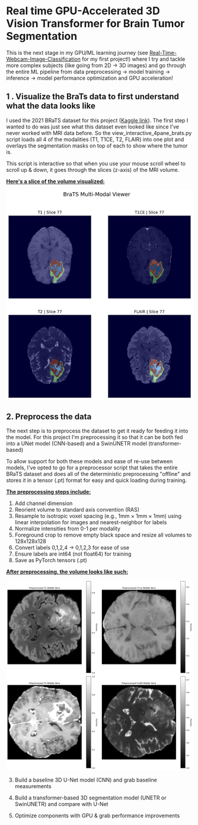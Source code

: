 # Real time GPU-Accelerated 3D Vision Transformer for Brain Tumor Segmentation
This is the next stage in my GPU/ML learning journey (see [Real-Time-Webcam-Image-Classification](https://github.com/EricJeong05/Real-Time-Webcam-Image-Classification) for my first project!) where I try and tackle more complex subjects (like going from 2D -> 3D images) and go through the entire ML pipeline from data preprocessing -> model training -> inference -> model performance optimization and GPU acceleration!  

## 1 . Visualize the BraTs data to first understand what the data looks like
I used the 2021 BRaTS dataset for this project ([Kaggle link](https://www.kaggle.com/datasets/dschettler8845/brats-2021-task1)). The first step I wanted to do was just see what this dataset even looked like since I've never worked with MRI data before. So the view_interactive_4pane_brats.py script loads all 4 of the modalities (T1, T1CE, T2, FLAIR) into one plot and overlays the segmentation masks on top of each to show where the tumor is. 

This script is interactive so that when you use your mouse scroll wheel to scroll up & down, it goes through the slices (z-axis) of the MRI volume.

**<ins>Here's a slice of the volume visualized:</ins>**

![orig_all_modalities](/images/orig_all_modalities.png)

## 2. Preprocess the data
The next step is to preprocess the dataset to get it ready for feeding it into the model. For this project I'm preprocessing it so that it can be both fed into a UNet model (CNN-based) and a SwinUNETR model (transformer-based)

To allow support for both these models and ease of re-use between models, I've opted to go for a preprocessor script that takes the entire BRaTS dataset and does all of the deterministic preprocessing "offline" and stores it in a tensor (.pt) format for easy and quick loading during training.

**<ins>The preprocessing steps include:</ins>**

1. Add channel dimension
2. Reorient volume to standard axis convention (RAS)
3. Resample to isotropic voxel spacing (e.g., 1mm × 1mm × 1mm) using linear interpolation for images and nearest-neighbor for labels
4. Normalize intensities from 0-1 per modality
5. Foreground crop to remove empty black space and resize all volumes to 128x128x128
6. Convert labels 0,1,2,4 → 0,1,2,3 for ease of use
7. Ensure labels are int64 (not float64) for training
8. Save as PyTorch tensors (.pt)

**<ins>After preprocessing, the volume looks like such:</ins>**

![preprocessed_all_modalities](/images/preprocessed_all_modalities.png)

3. Build a baseline 3D U-Net model (CNN) and grab baseline measurements


4. Build a transformer-based 3D segmentation model (UNETR or SwinUNETR) and compare with U-Net
5. Optimize components with GPU & grab performance improvements
